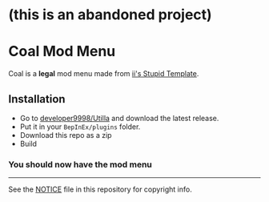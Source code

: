 # (this is an abandoned project)
# Coal Mod Menu
Coal is a **legal** mod menu made from [ii's Stupid Template](https://github.com/iiDk-the-actual/iis.Stupid.Template).
## Installation
- Go to [developer9998/Utilla](https://github.com/developer9998/Utilla) and download the latest release.
- Put it in your `BepInEx/plugins` folder.
- Download this repo as a zip
- Build
### You should now have the mod menu
---
See the [NOTICE](https://raw.githubusercontent.com/Unixityyy/Coal/refs/heads/master/NOTICE) file in this repository for copyright info.

